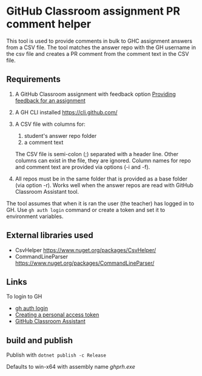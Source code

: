 # GitHub Classroom assignment PR comment helper

This tool is used to provide comments in bulk to GHC assignment answers from a CSV file.
The tool matches the answer repo with the GH username in the csv file and creates a PR comment from the comment text in the CSV file.

## Requirements

1. A GitHub Classroom assignment with feedback option [Providing feedback for an assignment](https://docs.github.com/en/education/manage-coursework-with-github-classroom/teach-with-github-classroom/create-an-individual-assignment#providing-feedback-for-an-assignment)

2. A GH CLI installed https://cli.github.com/

3. A CSV file with columns for:
   1.  student's answer repo folder
   2.  a comment text
   
   The CSV file is semi-colon (;) separated with a header line. Other columns can exist in the file, they are ignored. Column names for repo and comment text are provided via options (-i and -f).

4. All repos must be in the same folder that is provided as a base folder (via option -r). Works well when the answer repos are read with GitHub Classroom Assistant tool.

The tool assumes that when it is ran the user (the teacher) has logged in to GH.
Use `gh auth login` command or create a token and set it to environment variables.

## External libraries used

- CsvHelper https://www.nuget.org/packages/CsvHelper/
- CommandLineParser https://www.nuget.org/packages/CommandLineParser/ 


## Links

To login to GH
- [gh auth login](https://cli.github.com/manual/gh_auth_login)
- [Creating a personal access token](https://docs.github.com/en/github/authenticating-to-github/keeping-your-account-and-data-secure/creating-a-personal-access-token)
- [GitHub Classroom Assistant](https://classroom.github.com/assistant)


## build and publish

Publish with `dotnet publish -c Release`

Defaults to win-x64 with assembly name _ghprh.exe_
